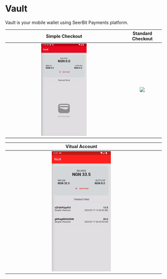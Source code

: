 # Vault
 Vault is your mobile wallet using SeerBit Payments platform.

| Simple Checkout | Standard Checkout |
|       :---:     |      :---:        |
| <img src="/simple-checkout.gif" width="40%" /> | <img src="/standard-checkout.gif" width="40%" /> |

| Vitual Account |  |
|       :---:     |      :---:        |
| <img src="/virtual-account.gif" width="40%" /> | |